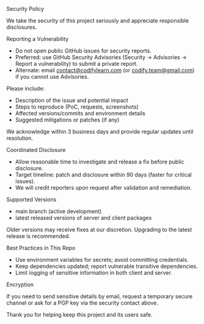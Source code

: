 Security Policy

We take the security of this project seriously and appreciate responsible disclosures.

Reporting a Vulnerability

- Do not open public GitHub issues for security reports.
- Preferred: use GitHub Security Advisories (Security → Advisories → Report a vulnerability) to submit a private report.
- Alternate: email contact@codifylearn.com (or codify.team@gmail.com) if you cannot use Advisories.

Please include:

- Description of the issue and potential impact
- Steps to reproduce (PoC, requests, screenshots)
- Affected versions/commits and environment details
- Suggested mitigations or patches (if any)

We acknowledge within 3 business days and provide regular updates until resolution.

Coordinated Disclosure

- Allow reasonable time to investigate and release a fix before public disclosure.
- Target timeline: patch and disclosure within 90 days (faster for critical issues).
- We will credit reporters upon request after validation and remediation.

Supported Versions

- main branch (active development)
- latest released versions of server and client packages

Older versions may receive fixes at our discretion. Upgrading to the latest release is recommended.

Best Practices in This Repo

- Use environment variables for secrets; avoid committing credentials.
- Keep dependencies updated; report vulnerable transitive dependencies.
- Limit logging of sensitive information in both client and server.

Encryption

If you need to send sensitive details by email, request a temporary secure channel or ask for a PGP key via the security contact above.

Thank you for helping keep this project and its users safe.

